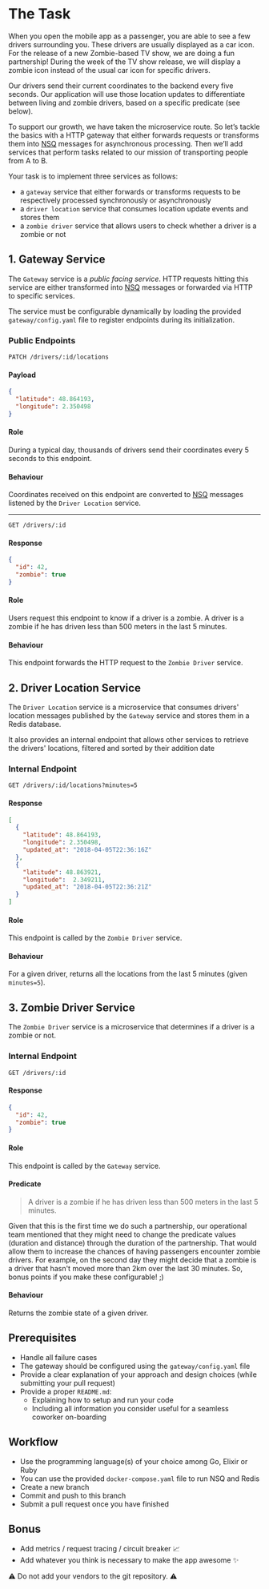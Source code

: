 # The Task

When you open the mobile app as a passenger, you are able to see a few drivers surrounding you.
These drivers are usually displayed as a car icon. For the release of a new Zombie-based TV show, we are doing a fun partnership! During the week of the TV show release, we will display a zombie icon instead of the usual car icon
for specific drivers.

Our drivers send their current coordinates to the backend every five seconds. Our application will use those location updates to differentiate between living and zombie drivers, based on a specific predicate (see below).

To support our growth, we have taken the microservice route. So let’s tackle the basics with a HTTP gateway that
either forwards requests or transforms them into [NSQ](https://github.com/nsqio/nsq) messages for
asynchronous processing. Then we’ll add services that perform tasks related to our mission of transporting people
from A to B.

Your task is to implement three services as follows:

- a `gateway` service that either forwards or transforms requests to be respectively processed synchronously or asynchronously
- a `driver location` service that consumes location update events and stores them
- a `zombie driver` service that allows users to check whether a driver is a zombie or not

## 1. Gateway Service

The `Gateway` service is a _public facing service_.
HTTP requests hitting this service are either transformed into [NSQ](https://github.com/nsqio/nsq) messages or
forwarded via HTTP to specific services.

The service must be configurable dynamically by loading the provided `gateway/config.yaml` file to register endpoints during its initialization.

### Public Endpoints

`PATCH /drivers/:id/locations`

#### Payload

```json
{
  "latitude": 48.864193,
  "longitude": 2.350498
}
```

#### Role

During a typical day, thousands of drivers send their coordinates every 5 seconds to this endpoint.

#### Behaviour

Coordinates received on this endpoint are converted to [NSQ](https://github.com/nsqio/nsq) messages listened by the `Driver Location` service.

---

`GET /drivers/:id`

#### Response

```json
{
  "id": 42,
  "zombie": true
}
```

#### Role

Users request this endpoint to know if a driver is a zombie.
A driver is a zombie if he has driven less than 500 meters in the last 5 minutes.

#### Behaviour

This endpoint forwards the HTTP request to the `Zombie Driver` service.

## 2. Driver Location Service

The `Driver Location` service is a microservice that consumes drivers' location messages published by the `Gateway` service and stores them in a Redis database.

It also provides an internal endpoint that allows other services to retrieve the drivers' locations, filtered and sorted by their addition date

### Internal Endpoint

`GET /drivers/:id/locations?minutes=5`

#### Response

```json
[
  {
    "latitude": 48.864193,
    "longitude": 2.350498,
    "updated_at": "2018-04-05T22:36:16Z"
  },
  {
    "latitude": 48.863921,
    "longitude":  2.349211,
    "updated_at": "2018-04-05T22:36:21Z"
  }
]
```

#### Role

This endpoint is called by the `Zombie Driver` service.

#### Behaviour

For a given driver, returns all the locations from the last 5 minutes (given `minutes=5`).

## 3. Zombie Driver Service

The `Zombie Driver` service is a microservice that determines if a driver is a zombie or not.

### Internal Endpoint

`GET /drivers/:id`

#### Response

```json
{
  "id": 42,
  "zombie": true
}
```

#### Role

This endpoint is called by the `Gateway` service.

#### Predicate

> A driver is a zombie if he has driven less than 500 meters in the last 5 minutes.

Given that this is the first time we do such a partnership, our operational team mentioned that they might need to
change the predicate values (duration and distance) through the duration of the partnership. That would allow them to increase the chances of having passengers encounter zombie drivers. For example, on the second day they might decide
that a zombie is a driver that hasn't moved more than 2km over the last 30 minutes. So, bonus points if you make these configurable! ;)

#### Behaviour

Returns the zombie state of a given driver.

## Prerequisites

- Handle all failure cases
- The gateway should be configured using the `gateway/config.yaml` file
- Provide a clear explanation of your approach and design choices (while submitting your pull request)
- Provide a proper `README.md`:
  - Explaining how to setup and run your code
  - Including all information you consider useful for a seamless coworker on-boarding

## Workflow

- Use the programming language(s) of your choice among Go, Elixir or Ruby
- You can use the provided `docker-compose.yaml` file to run NSQ and Redis
- Create a new branch
- Commit and push to this branch
- Submit a pull request once you have finished

## Bonus

- Add metrics / request tracing / circuit breaker 📈
- Add whatever you think is necessary to make the app awesome ✨

⚠️ Do not add your vendors to the git repository. ⚠️
